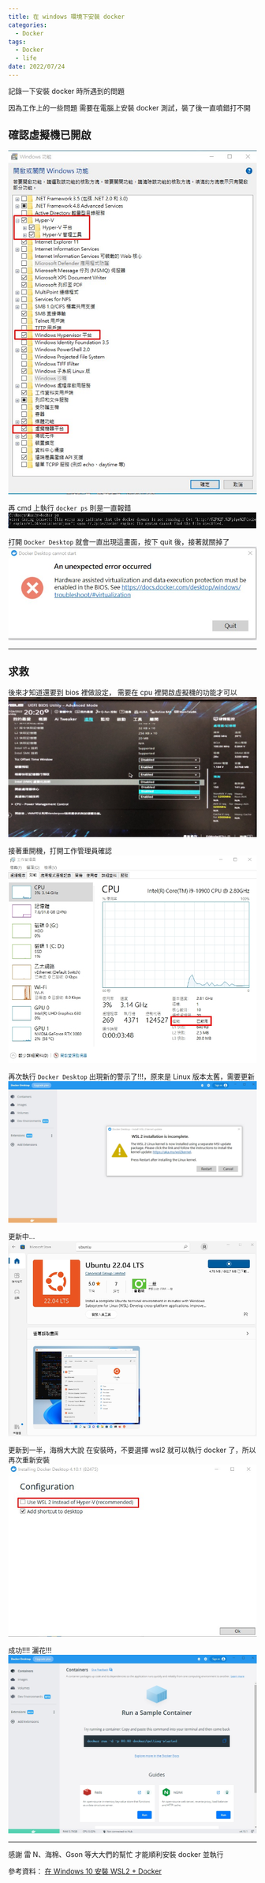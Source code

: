 ```yaml
---
title: 在 windows 環境下安裝 docker
categories:
  - Docker
tags:
  - Docker
  - life
date: 2022/07/24
---
```


記錄一下安裝 docker 時所遇到的問題

因為工作上的一些問題 需要在電腦上安裝 docker 測試，裝了後一直噴錯打不開

## 確認虛擬機已開啟

<img src="/assets/images/docker/docker_win_install/003.jpg" />

再 cmd 上執行 `docker ps` 則是一直報錯
<img src="/assets/images/docker/docker_win_install/002.jpg" />

打開 `Docker Desktop` 就會一直出現這畫面，按下 quit 後，接著就關掉了
<img src="/assets/images/docker/docker_win_install/001.jpg" />

---

## 求救

後來才知道還要到 bios 裡做設定， 需要在 cpu 裡開啟虛擬機的功能才可以
<img src="/assets/images/docker/docker_win_install/004.jpg" />

接著重開機，打開工作管理員確認
<img src="/assets/images/docker/docker_win_install/005.jpg" />

再次執行 `Docker Desktop` 出現新的警示了!!!，原來是 Linux 版本太舊，需要更新
<img src="/assets/images/docker/docker_win_install/006.jpg" />

更新中...
<img src="/assets/images/docker/docker_win_install/007.jpg" />

更新到一半，海棉大大說 在安裝時，不要選擇 wsl2 就可以執行 docker 了，所以再次重新安裝
<img src="/assets/images/docker/docker_win_install/008.jpg" />

成功!!!! 灑花!!!
<img src="/assets/images/docker/docker_win_install/009.jpg" />

---

感謝 雷 N、海棉、Gson 等大大們的幫忙 才能順利安裝 docker 並執行

參考資料：
[在 Windows 10 安裝 WSL2 + Docker](https://www.dotblogs.com.tw/yc421206/2021/08/15/install_wsl2_and_docker_in_windows_10)
